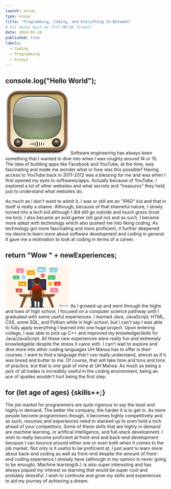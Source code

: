 ```yaml
---
layout: essay
type: essay
title: "Programming, Coding, and Everything In-Between"
# All dates must be YYYY-MM-DD format!
date: 2024-01-26
published: true
labels:
  - Coding
  - Programming
  - Essays
---
```

## console.log("Hello World");
<img width="200px" class="rounded float-start pe-4" src="../img/oldtimes.jpg">
Software engineering has always been something that I wanted to dive into when I was roughly around 14 or 15. The idea of building apps like Facebook and YouTube, at the time, was fascinating and made me wonder what or how was this possible? Having access to YouTube back in 2011-2012 was a blessing for me and was when I first opened my eyes to softwares/apps. Actually because of YouTube, I explored a lot of other websites and what secrets and "treasures" they held, just to understand what websites do.

As much as I don't want to admit it, I was or still am an "IPAD" kid and that in itself is really a shame. Although, because of that shameful nature, I slowly turned into a tech kid although I did still go outside and touch grass (trust me bro). I also became an avid gamer (oh god no) and as such, I became more adept with technology which also pushed me into liking coding. As technology got more fascinating and more proficient, it further deepened my desire to learn more about software development and coding in general. It gave me a motivation to look at coding in terms of a career. 

## return "Wow " + newExperiences;
<img width="200px" class="rounded float-end pe-4" src="../img/coding.jpg">
As I growed up and went through the highs and lows of high school, I focused on a computer science pathway until I graduated with some useful experiences. I learned Java, JavaScript, HTML, CSS, some SQL, and Python while in high school, but I can't say I was able to fully apply everything I learned into one huge project. Upon entering college, I was able to pick up C++ and improved my knowledge/skills for Java/JavaScript. All these new experiences were really fun and extremely knowledgable despite the stress it came with. I can't wait to explore and dive more into other coding languages UH Manoa has to offer in their courses. I want to find a language that I can really understand, almost as if it was bread and butter to me. Of course, that will take time and tons and tons of practice, but that is one goal of mine at UH Manoa. As much as being a jack of all trades is incredibly useful in the coding environment, being an ace of spades wouldn't hurt being the first step. 

## for (let age of ages) {skills++;}

The job market for programmers are quite rigorous to say the least and highly in demand. The better the company, the harder it is to get in. As more people become programmers though, it becomes highly competitively and as such, resumes and experiences need to stacked up to even hold a inch ahead of your competitors. Some of these skills that are highly in demand are machine learning, or artifical intelligence, and full-stack development. I wish to really become proficient at front-end and back-end development because I can bounce around either one or even both when it comes to the job market. Not only is it useful to be proficient at, I just want to learn more about back-end coding as well as front-end despite the amount of front-end coding experience I already have (although in my opinion is never going to be enough). Machine learning/A.I. is also super interesting and has always piqued my interest so learning that would be super cool and probably stressful. I wish to continute and grow my skills and experiences to aid my journey of achieving a dream. 
